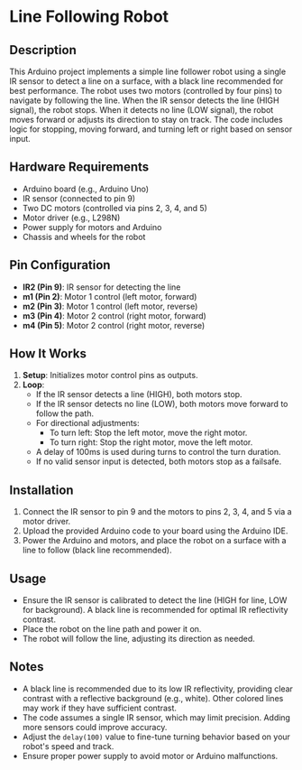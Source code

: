 # Line Following Robot

## Description
This Arduino project implements a simple line follower robot using a single IR sensor to detect a line on a surface, with a black line recommended for best performance. The robot uses two motors (controlled by four pins) to navigate by following the line. When the IR sensor detects the line (HIGH signal), the robot stops. When it detects no line (LOW signal), the robot moves forward or adjusts its direction to stay on track. The code includes logic for stopping, moving forward, and turning left or right based on sensor input.

## Hardware Requirements
- Arduino board (e.g., Arduino Uno)
- IR sensor (connected to pin 9)
- Two DC motors (controlled via pins 2, 3, 4, and 5)
- Motor driver (e.g., L298N)
- Power supply for motors and Arduino
- Chassis and wheels for the robot

## Pin Configuration
- **IR2 (Pin 9)**: IR sensor for detecting the line
- **m1 (Pin 2)**: Motor 1 control (left motor, forward)
- **m2 (Pin 3)**: Motor 1 control (left motor, reverse)
- **m3 (Pin 4)**: Motor 2 control (right motor, forward)
- **m4 (Pin 5)**: Motor 2 control (right motor, reverse)

## How It Works
1. **Setup**: Initializes motor control pins as outputs.
2. **Loop**:
   - If the IR sensor detects a line (HIGH), both motors stop.
   - If the IR sensor detects no line (LOW), both motors move forward to follow the path.
   - For directional adjustments:
     - To turn left: Stop the left motor, move the right motor.
     - To turn right: Stop the right motor, move the left motor.
   - A delay of 100ms is used during turns to control the turn duration.
   - If no valid sensor input is detected, both motors stop as a failsafe.

## Installation
1. Connect the IR sensor to pin 9 and the motors to pins 2, 3, 4, and 5 via a motor driver.
2. Upload the provided Arduino code to your board using the Arduino IDE.
3. Power the Arduino and motors, and place the robot on a surface with a line to follow (black line recommended).

## Usage
- Ensure the IR sensor is calibrated to detect the line (HIGH for line, LOW for background). A black line is recommended for optimal IR reflectivity contrast.
- Place the robot on the line path and power it on.
- The robot will follow the line, adjusting its direction as needed.

## Notes
- A black line is recommended due to its low IR reflectivity, providing clear contrast with a reflective background (e.g., white). Other colored lines may work if they have sufficient contrast.
- The code assumes a single IR sensor, which may limit precision. Adding more sensors could improve accuracy.
- Adjust the `delay(100)` value to fine-tune turning behavior based on your robot's speed and track.
- Ensure proper power supply to avoid motor or Arduino malfunctions.
